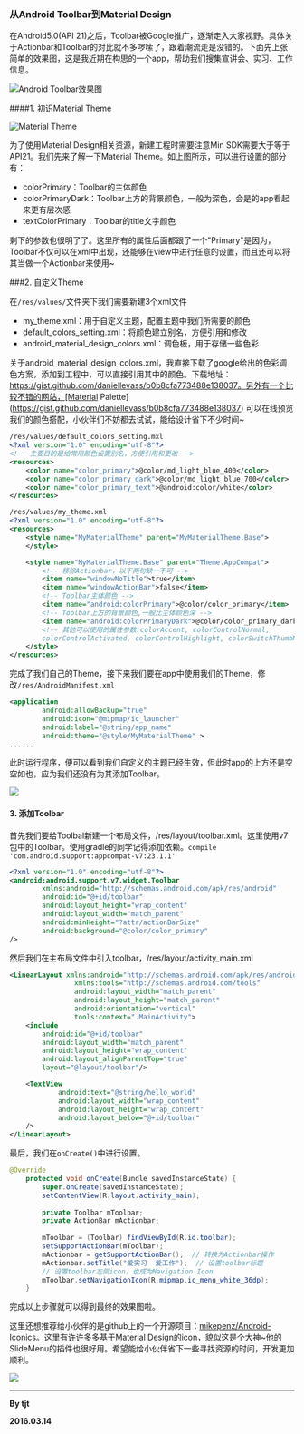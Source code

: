 ### 从Android Toolbar到Material Design

在Android5.0(API 21)之后，Toolbar被Google推广，逐渐走入大家视野。具体关于Actionbar和Toolbar的对比就不多啰嗦了，跟着潮流走是没错的。下面先上张简单的效果图，这是我近期在构思的一个app，帮助我们搜集宣讲会、实习、工作信息。

![Android Toolbar效果图](https://raw.githubusercontent.com/onlytjt/MarkdownSource/master/pic/Android3_1.png)

####1. 初识Material Theme

![Material Theme](https://raw.githubusercontent.com/onlytjt/MarkdownSource/master/pic/Android3_2.png)

为了使用Material Design相关资源，新建工程时需要注意Min SDK需要大于等于API21。我们先来了解一下Material Theme。如上图所示，可以进行设置的部分有：

* colorPrimary：Toolbar的主体颜色
* colorPrimaryDark：Toolbar上方的背景颜色，一般为深色，会是的app看起来更有层次感
* textColorPrimary：Toolbar的title文字颜色

剩下的参数也很明了了。这里所有的属性后面都跟了一个"Primary"是因为，Toolbar不仅可以在xml中出现，还能够在view中进行任意的设置，而且还可以将其当做一个Actionbar来使用~

###2. 自定义Theme

在`/res/values/`文件夹下我们需要新建3个xml文件

* my_theme.xml：用于自定义主题，配置主题中我们所需要的颜色
* default_colors_setting.xml：将颜色建立别名，方便引用和修改
* android_material_design_colors.xml：调色板，用于存储一些色彩

关于android_material_design_colors.xml，我直接下载了google给出的色彩调色方案，添加到工程中，可以直接引用其中的颜色。下载地址：https://gist.github.com/daniellevass/b0b8cfa773488e138037。另外有一个比较不错的网站，[Material Palette](https://gist.github.com/daniellevass/b0b8cfa773488e138037) 可以在线预览我们的颜色搭配，小伙伴们不妨都去试试，能给设计省下不少时间~

```xml
/res/values/default_colors_setting.mxl
<?xml version="1.0" encoding="utf-8"?>
<!-- 主要目的是给常用颜色设置别名，方便引用和更改 -->
<resources>
    <color name="color_primary">@color/md_light_blue_400</color>
    <color name="color_primary_dark">@color/md_light_blue_700</color>
    <color name="color_primary_text">@android:color/white</color>
</resources>
```

```xml
/res/values/my_theme.xml
<?xml version="1.0" encoding="utf-8"?>
<resources>
    <style name="MyMaterialTheme" parent="MyMaterialTheme.Base">
    </style>

    <style name="MyMaterialTheme.Base" parent="Theme.AppCompat">
      	<!-- 移除Actionbar，以下两句缺一不可 -->
        <item name="windowNoTitle">true</item>
        <item name="windowActionBar">false</item>
        <!-- Toolbar主体颜色 -->
        <item name="android:colorPrimary">@color/color_primary</item>
        <!-- Toolbar上方的背景颜色,一般比主体颜色深 -->
        <item name="android:colorPrimaryDark">@color/color_primary_dark</item>
        <!-- 其他可以使用的属性参数:colorAccent, colorControlNormal,
        colorControlActivated, colorControlHighlight, colorSwitchThumbNormal -->
    </style>
</resources>
```

完成了我们自己的Theme，接下来我们要在app中使用我们的Theme，修改`/res/AndroidManifest.xml`

```xml
<application
        android:allowBackup="true"
        android:icon="@mipmap/ic_launcher"
        android:label="@string/app_name"
        android:theme="@style/MyMaterialTheme" >
......
```

此时运行程序，便可以看到我们自定义的主题已经生效，但此时app的上方还是空空如也，应为我们还没有为其添加Toolbar。

![](https://raw.githubusercontent.com/onlytjt/MarkdownSource/master/pic/Android3_3.png)

#### 3. 添加Toolbar

首先我们要给Toolbal新建一个布局文件，/res/layout/toolbar.xml。这里使用v7包中的Toolbar。使用gradle的同学记得添加依赖。`compile 'com.android.support:appcompat-v7:23.1.1'`

```xml
<?xml version="1.0" encoding="utf-8"?>
<android:android.support.v7.widget.Toolbar
        xmlns:android="http://schemas.android.com/apk/res/android"
        android:id="@+id/toolbar"
        android:layout_height="wrap_content"
        android:layout_width="match_parent"
        android:minHeight="?attr/actionBarSize"
        android:background="@color/color_primary"
/>
```

然后我们在主布局文件中引入toolbar，/res/layout/activity_main.xml

```xml
<LinearLayout xmlns:android="http://schemas.android.com/apk/res/android"
                xmlns:tools="http://schemas.android.com/tools"
                android:layout_width="match_parent"
                android:layout_height="match_parent"
                android:orientation="vertical"
                tools:context=".MainActivity">
    <include
        android:id="@+id/toolbar"
        android:layout_width="match_parent"
        android:layout_height="wrap_content"
        android:layout_alignParentTop="true"
        layout="@layout/toolbar"/>

    <TextView
            android:text="@string/hello_world"
            android:layout_width="wrap_content"
            android:layout_height="wrap_content"
            android:layout_below="@+id/toolbar"
    />
</LinearLayout>
```

最后，我们在`onCreate()`中进行设置。

```java
@Override
    protected void onCreate(Bundle savedInstanceState) {
        super.onCreate(savedInstanceState);
        setContentView(R.layout.activity_main);
      
      	private Toolbar mToolbar;
    	private ActionBar mActionbar;
      
        mToolbar = (Toolbar) findViewById(R.id.toolbar);
        setSupportActionBar(mToolbar);
        mActionbar = getSupportActionBar();  // 转换为Actionbar操作
        mActionbar.setTitle("爱实习  爱工作");  // 设置toolbar标题
      	// 设置toolbar左侧icon，也成为Navigation Icon
        mToolbar.setNavigationIcon(R.mipmap.ic_menu_white_36dp); 
    }
```

完成以上步骤就可以得到最终的效果图啦。

这里还想推荐给小伙伴的是github上的一个开源项目：[mikepenz/Android-Iconics](https://github.com/mikepenz/Android-Iconics)。这里有许许多多基于Material Design的icon，貌似这是个大神~他的SlideMenu的插件也很好用。希望能给小伙伴省下一些寻找资源的时间，开发更加顺利。

![](https://raw.githubusercontent.com/onlytjt/MarkdownSource/master/pic/Android3_4.jpg)

***

**By tjt**

**2016.03.14**

